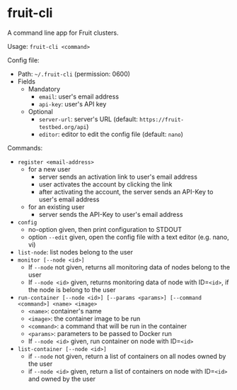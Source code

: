 fruit-cli
=========

A command line app for Fruit clusters.

Usage: `fruit-cli <command>`

Config file:
- Path: `~/.fruit-cli` (permission: 0600)
- Fields
  - Mandatory
    - `email`: user's email address
    - `api-key`: user's API key
  - Optional
    - `server-url`: server's URL (default: `https://fruit-testbed.org/api`)
    - `editor`: editor to edit the config file (default: `nano`)

Commands:
- `register <email-address>`
  - for a new user
    - server sends an activation link to user's email address
    - user activates the account by clicking the link
    - after activating the account, the server sends an API-Key to user's email address
  - for an existing user
    - server sends the API-Key to user's email address
- `config`
  - no-option given, then print configuration to STDOUT
  - option `--edit` given, open the config file with a text editor (e.g. nano, vi)
- `list-node`: list nodes belong to the user
- `monitor [--node <id>]`
  - If `--node` not given, returns all monitoring data of nodes belong to the user
  - If `--node <id>` given, returns monitoring data of node with ID=`<id>`,
    if the node is belong to the user
- `run-container [--node <id>] [--params <params>] [--command <command>] <name> <image>`
  - `<name>`: container's name
  - `<image>`: the container image to be run
  - `<command>`: a command that will be run in the container
  - `<params>`: parameters to be passed to Docker run
  - If `--node <id>` given, run container on node with ID=`<id>`
- `list-container [--node <id>]`
  - if `--node` not given, return a list of containers on all nodes owned by the user
  - if `--node <id>` given, return a list of containers on node with ID=`<id>`
    and owned by the user
